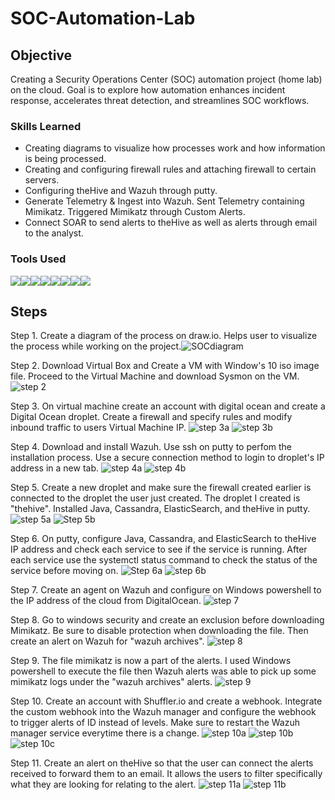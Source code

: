 # SOC-Automation-Lab

## Objective
Creating a Security Operations Center (SOC) automation project (home lab) on the cloud. Goal is to explore how automation enhances incident response, accelerates threat detection, and streamlines SOC workflows.

### Skills Learned
- Creating diagrams to visualize how processes work and how information is being processed.
- Creating and configuring firewall rules and attaching firewall to certain servers.
- Configuring theHive and Wazuh through putty.
- Generate Telemetry & Ingest into Wazuh. Sent Telemetry containing Mimikatz. Triggered Mimikatz through Custom Alerts.
- Connect SOAR to send alerts to theHive as well as alerts through email to the analyst.
### Tools Used
<img src="https://img.shields.io/badge/-Draw.io-F08705?&style=for-the-badge&logo=diagramsdotnet&logoColor=white" /><img src="https://img.shields.io/badge/-VirtualBox-183A61?&style=for-the-badge&logo=virtualbox&logoColor=white" /><img src="https://img.shields.io/badge/-Sysmon-8A2BE2?&style=for-the-badge&logo=windows&logoColor=white" /><img src="https://img.shields.io/badge/-Wazuh-5A9EC9?&style=for-the-badge&logo=wazuh&logoColor=white" /><img src="https://img.shields.io/badge/-TheHive-FADA5E?&style=for-the-badge&logo=TheHive&logoColor=black" /><img src="https://img.shields.io/badge/-DigitalOcean-0080FF?&style=for-the-badge&logo=digitalocean&logoColor=white" /><img src="https://img.shields.io/badge/-PuTTY-002147?&style=for-the-badge&logo=putty&logoColor=white" /><img src="https://img.shields.io/badge/-Shuffle-0088CC?&style=for-the-badge&logo=shuffle&logoColor=white" />


## Steps
Step 1. Create a diagram of the process on draw.io. Helps user to visualize the process while working on the project.![SOCdiagram](https://github.com/user-attachments/assets/9c51927a-0431-4157-8fca-3068876a24b0)

Step 2. Download Virtual Box and Create a VM with Window's 10 iso image file. Proceed to the Virtual Machine and download Sysmon on the VM. 
![step 2](https://github.com/user-attachments/assets/4b8b33c7-1560-4156-88bb-6c7ff58640e1)

Step 3. On virtual machine create an account with digital ocean and create a Digital Ocean droplet. Create a firewall and specify rules and modify inbound traffic to users Virtual Machine IP. 
![step 3a](https://github.com/user-attachments/assets/f7cf1162-6230-4f6e-967f-c04dbb821377)
![step 3b](https://github.com/user-attachments/assets/cb79e9d6-601c-4ff2-b35f-59ef26009a4d)

Step 4. Download and install Wazuh. Use ssh on putty to perfom the installation process. Use a secure connection method to login to droplet's IP address in a new tab.
![step 4a](https://github.com/user-attachments/assets/3bc4eaed-554f-4ef2-a871-cbf43dab3de4)
![step 4b](https://github.com/user-attachments/assets/bfa08996-de4f-4379-9d0a-437280a329a4)

Step 5. Create a new droplet and make sure the firewall created earlier is connected to the droplet the user just created. The droplet I created is "thehive". Installed Java, Cassandra, ElasticSearch, and theHive in putty.
![step 5a](https://github.com/user-attachments/assets/39581a8d-5e85-41ca-bf63-938fcaa6ac25)
![Step 5b](https://github.com/user-attachments/assets/429d12df-885a-4927-bf69-43c2f86642a8)

Step 6. On putty, configure Java, Cassandra, and ElasticSearch to theHive IP address and check each service to see if the service is running. After each service use the systemctl status command to check the status of the service before moving on. 
![Step 6a](https://github.com/user-attachments/assets/cf7482be-a938-4cdf-ac30-7f16c90e259e)
![step 6b](https://github.com/user-attachments/assets/c21357bd-9514-4349-b720-05d03c6c2969)

Step 7. Create an agent on Wazuh and configure on Windows powershell to the IP address of the cloud from DigitalOcean.
![step 7](https://github.com/user-attachments/assets/af1c1795-2448-4890-88a5-8cb697a3e3c7)

Step 8. Go to windows security and create an exclusion before downloading Mimikatz. Be sure to disable protection when downloading the file. Then create an alert on Wazuh for "wazuh archives".
![step 8](https://github.com/user-attachments/assets/1372effd-66b5-4031-81ad-f57219b2eaeb)

Step 9. The file mimikatz is now a part of the alerts. I used Windows powershell to execute the file then Wazuh alerts was able to pick up some mimikatz logs under the "wazuh archives" alerts. 
![step 9](https://github.com/user-attachments/assets/4fe8c518-aeb5-4ece-8349-9d1b98f52d6f)

Step 10. Create an account with Shuffler.io and create a webhook. Integrate the custom webhook into the Wazuh manager and configure the webhook to trigger alerts of ID instead of levels. Make sure to restart the Wazuh manager service everytime there is a change. 
![step 10a](https://github.com/user-attachments/assets/53b6b39f-957f-40d0-b431-cb6e0df17fc0)
![step 10b](https://github.com/user-attachments/assets/4887e9d7-d5b5-4e3a-a462-10e30c9c1192)
![step 10c](https://github.com/user-attachments/assets/457625a8-1dd6-47c0-a040-a39168ae3605)

Step 11. Create an alert on theHive so that the user can connect the alerts received to forward them to an email. It allows the users to filter specifically what they are looking for relating to the alert.
![step 11a](https://github.com/user-attachments/assets/b7ce2783-52b9-46f4-bad7-98e628261b5f)
![step 11b](https://github.com/user-attachments/assets/0a2a7dcd-67e0-47ca-9cd2-c9e796903fee)













